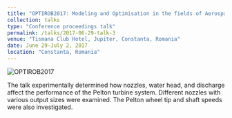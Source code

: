 ```yaml
---
title: "OPTIROB2017: Modeling and Optimisation in the fields of Aerospace, Astronautics, Robotics, Mechanical Engineering, Manufacturing Systems, Technology of the new Materials, Unconventional Energy Sources"
collection: talks
type: "Conference proceedings talk"
permalink: /talks/2017-06-29-talk-3
venue: "Tismana Club Hotel, Jupiter, Constanta, Romania"
date: June 29-July 2, 2017
location: "Constanta, Romania"
---
```

![OPTIROB2017]([(https://static.wixstatic.com/media/14bf21_efa523bb3f604d6fb1940a8d48dc3396.jpeg/v1/fill/w_1350,h_963,al_c,q_85,usm_0.66_1.00_0.01,enc_avif,quality_auto/14bf21_efa523bb3f604d6fb1940a8d48dc3396.jpeg)])

The talk experimentally determined how nozzles, water head, and discharge affect the performance of the Pelton turbine system. Different nozzles with various output sizes were examined. The Pelton wheel tip and shaft speeds were also investigated.
